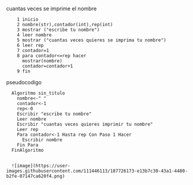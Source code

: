 cuantas veces se imprime el nombre

        1 inicio
        2 nombre(str),contador(int),rep(int)
        3 mostrar ("escribe tu nombre")
        4 leer nombre
        5 mostrar ("cuantas veces quieres se imprima tu nombre")
        6 leer rep
        7 contador=1
        8 para contador<=rep hacer
          mostrar(nombre)
          contador=contador+1
        9 fin


pseudocodigo

      Algoritmo sin_titulo
        nombre<-" "
        contador<-1
        rep<-0
        Escribir "escribe tu nombre"
        Leer nombre
        Escribir "cuantas veces quieres imprimir tu nombre"
        Leer rep
        Para contador<-1 Hasta rep Con Paso 1 Hacer
          Escribir nombre
        Fin Para
      FinAlgoritmo
      
      
      ![image](https://user-images.githubusercontent.com/111446113/187726173-e13b7c30-43a1-4480-b2fe-07147ca620f4.png)
